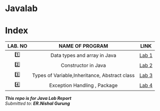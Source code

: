 # Javalab
# Index

LAB. NO | NAME OF PROGRAM | LINK
:------:|:---------------:|:---:
:one: | Data types and array in Java | [Lab 1](lab1/README.md)
:two: | Constructor in Java | [Lab 2](lab2/readme.md)
:three: | Types of Variable,Inheritance, Abstract class |[Lab 3](lab3/readme.md)
:four:| Exception Handling , Package | [Lab 4](lab4/readme.md)


***This repo is for Java Lab Report***\
*Submitted to*: ***ER.Nishal Gurung***

